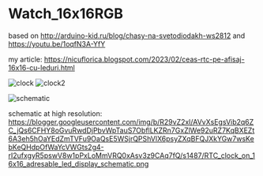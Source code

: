 # Watch_16x16RGB
based on http://arduino-kid.ru/blog/chasy-na-svetodiodakh-ws2812 and https://youtu.be/1oqfN3A-YfY

my article: https://nicuflorica.blogspot.com/2023/02/ceas-rtc-pe-afisaj-16x16-cu-leduri.html

![clock](https://blogger.googleusercontent.com/img/b/R29vZ2xl/AVvXsEi6ZHpOWyG0e44hcS2nAZaQbHIwU_0hrMingrLSr85IlEfztt706-e7Lt-H-xGBrB5zaHnrtuFwYEJjMQFfxVqt7InFgpXoYg-UQGFvELpoWxeYw8m9OzFjK1LgdRd11wwlXLTNfbHFNtV-5dtg9LFIoZscQR0COq0G3Mu9MG_5L-I63zKIQLQjWXH_iQ/w150-h200/a%20doua%20varianta.jpg)
![clock2](https://blogger.googleusercontent.com/img/b/R29vZ2xl/AVvXsEhCfKNYVYDh8-k0lR3-iErTuQOH7HNkbgrLbYBtCMJHtF4-w9smn35Xv2YW5Q-I7S4SeVrGKfZNIr1LNqlpJPxjPW5QC3tqUdiFU8ZlL4FlAOZtD7DXwj5GtzuTqwYC1dHuWa4GTo6ELOW_8mpU6Psd90MGOYtFpvGcRVfILwhKrZ98YNlltQoxDCmOOg/w200-h150/monaj_jessie.jpg)

![schematic](https://blogger.googleusercontent.com/img/b/R29vZ2xl/AVvXsEgsVib2q6ZC_jQs6CFHY8oGvuRwdDjPbvWpTauS7ObflLKZRn7GxZlWe92uRZ7KqBXEZt6A3eh5hOaYEdZmTVFu9OaQsE5WSjrQPShVlX6psyZXqBFQJXkYGw7wsKebKeQHdpOfWaYcVWGts2g4-rI2ufxgyR5pswV8w1pPxLoMmVRQ0xAsv3z9CAq7fQ/w320-h126/RTC_clock_on_16x16_adresable_led_display_schematic.png)

schematic at high resolution: https://blogger.googleusercontent.com/img/b/R29vZ2xl/AVvXsEgsVib2q6ZC_jQs6CFHY8oGvuRwdDjPbvWpTauS7ObflLKZRn7GxZlWe92uRZ7KqBXEZt6A3eh5hOaYEdZmTVFu9OaQsE5WSjrQPShVlX6psyZXqBFQJXkYGw7wsKebKeQHdpOfWaYcVWGts2g4-rI2ufxgyR5pswV8w1pPxLoMmVRQ0xAsv3z9CAq7fQ/s1487/RTC_clock_on_16x16_adresable_led_display_schematic.png
